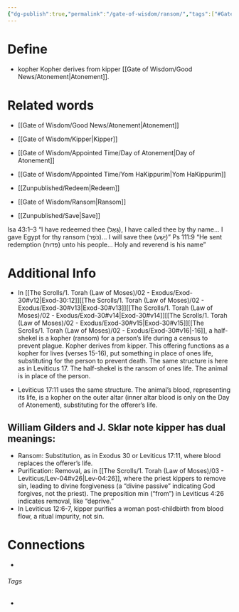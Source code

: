 ```yaml
---
{"dg-publish":true,"permalink":"/gate-of-wisdom/ransom/","tags":["#GateWisdom","#Atonement","#R"]}
---
```


# Define
- kopher Kopher derives from kipper [[Gate of Wisdom/Good News/Atonement\|Atonement]]. 

# Related words
- [[Gate of Wisdom/Good News/Atonement\|Atonement]]
- [[Gate of Wisdom/Kipper\|Kipper]]
- [[Gate of Wisdom/Appointed Time/Day of Atonement\|Day of Atonement]]
- [[Gate of Wisdom/Appointed Time/Yom HaKippurim\|Yom HaKippurim]]

- [[Zunpublished/Redeem\|Redeem]]
- [[Gate of Wisdom/Ransom\|Ransom]]
- [[Zunpublished/Save\|Save]]

Isa 43:1–3 “I have redeemed thee (גָּאַל), I have called thee by thy name… I gave Egypt for thy ransom (כֹּפֶר)… I will save thee (יָשַׁע)”
Ps 111:9 “He sent redemption (פְּדוּת) unto his people… Holy and reverend is his name”

# Additional Info
- In [[The Scrolls/1. Torah (Law of Moses)/02 - Exodus/Exod-30#v12\|Exod-30:12]][[The Scrolls/1. Torah (Law of Moses)/02 - Exodus/Exod-30#v13\|Exod-30#v13]][[The Scrolls/1. Torah (Law of Moses)/02 - Exodus/Exod-30#v14\|Exod-30#v14]][[The Scrolls/1. Torah (Law of Moses)/02 - Exodus/Exod-30#v15\|Exod-30#v15]][[The Scrolls/1. Torah (Law of Moses)/02 - Exodus/Exod-30#v16\|-16]], a half-shekel is a kopher (ransom) for a person’s life during a census to prevent plague. Kopher derives from kipper. This offering functions as a kopher for lives (verses 15-16), put something in place of ones life, substituting for the person to prevent death. The same structure is here as in Leviticus 17. The half-shekel is the ransom of ones life. The animal is in place of the person.
* Leviticus 17:11 uses the same structure. The animal’s blood, representing its life, is a kopher on the outer altar (inner altar blood is only on the Day of Atonement), substituting for the offerer’s life.

## William Gilders and J. Sklar note kipper has dual meanings:

* Ransom: Substitution, as in Exodus 30 or Leviticus 17:11, where blood replaces the offerer’s life.
* Purification: Removal, as in [[The Scrolls/1. Torah (Law of Moses)/03 - Leviticus/Lev-04#v26\|Lev-04:26]], where the priest kippers to remove sin, leading to divine forgiveness (a “divine passive” indicating God forgives, not the priest). The preposition min (“from”) in Leviticus 4:26 indicates removal, like “deprive.”
* In Leviticus 12:6-7, kipper purifies a woman post-childbirth from blood flow, a ritual impurity, not sin.

# Connections


- 

###### Tags
- 